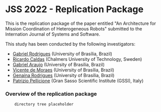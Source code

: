 # JSS 2022 - Replication Package

This is the replication package of the paper entitled "An Architecture for Mission Coordination of Heterogeneous Robots" submitted to the Internation Journal of Systems and Software.

This study has been conducted by the following investigators:

- [Gabriel Rodrigues]() (University of Brasília, Brazil)
- [Ricardo Caldas]() (Chalmers University of Technology, Sweden)
- [Gabriel Araujo]() (University of Brasília, Brazil)
- [Vicente de Moraes]() (University of Brasília, Brazil)
- [Genaína Rodrigues]() (University of Brasília, Brazil)
- [Patrizio Pellicione]() (Gran Sasso Scientific Institute (GSSI), Italy)

### Overview of the replication package

```
    directory tree placeholder
```
